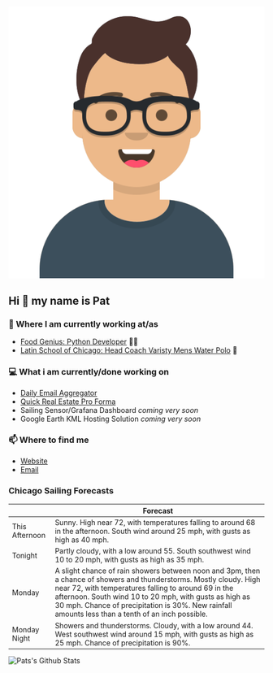 [![Social banner for p-j-falconer](https://raw.githubusercontent.com/P-J-FALCONER/P-J-FALCONER/master/assets/avataaars.svg)](https://patfalconer.com/)
## Hi :wave: my name is Pat

### 💼 Where I am currently working at/as
- [Food Genius: Python Developer](https://getfoodgenius.com/) 🍔🐍
- [Latin School of Chicago: Head Coach Varisty Mens Water Polo](https://www.latinschool.org/) 🤽


### 💻 What i am currently/done working on
 - [Daily Email Aggregator](https://github.com/P-J-FALCONER/dott_daily_mail)
 - [Quick Real Estate Pro Forma](https://github.com/P-J-FALCONER/henry)
 - Sailing Sensor/Grafana Dashboard *coming very soon*
 - Google Earth KML Hosting Solution *coming very soon*

### 📫 Where to find me
 - [Website](https://patfalconer.com/)
 - [Email](mailto:patrick.j.falconer@gmail.com)


### Chicago Sailing Forecasts
|   | Forecast  |
|---|---|
| This Afternoon | Sunny. High near 72, with temperatures falling to around 68 in the afternoon. South wind around 25 mph, with gusts as high as 40 mph. |
| Tonight | Partly cloudy, with a low around 55. South southwest wind 10 to 20 mph, with gusts as high as 35 mph. |
| Monday | A slight chance of rain showers between noon and 3pm, then a chance of showers and thunderstorms. Mostly cloudy. High near 72, with temperatures falling to around 69 in the afternoon. South wind 10 to 20 mph, with gusts as high as 30 mph. Chance of precipitation is 30%. New rainfall amounts less than a tenth of an inch possible. |
| Monday Night | Showers and thunderstorms. Cloudy, with a low around 44. West southwest wind around 15 mph, with gusts as high as 25 mph. Chance of precipitation is 90%. |

![Pats's Github Stats](https://github-readme-stats.vercel.app/api?username=p-j-falconer&show_icons=true&theme=radical)
